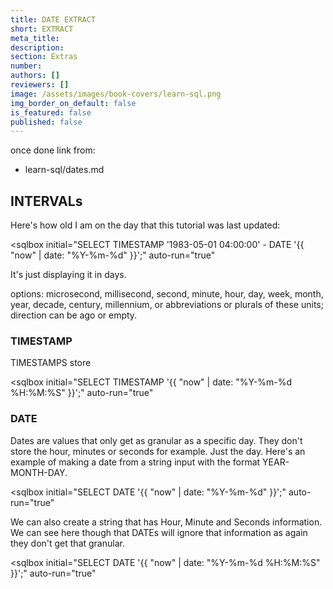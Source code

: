 ```yaml
---
title: DATE EXTRACT
short: EXTRACT
meta_title:
description:
section: Extras
number:
authors: []
reviewers: []
image: /assets/images/book-covers/learn-sql.png
img_border_on_default: false
is_featured: false
published: false
---
```

once done link from:
 - learn-sql/dates.md




 ## INTERVALs

 Here's how old I am on the day that this tutorial was last updated:

 <sqlbox
   initial="SELECT TIMESTAMP '1983-05-01 04:00:00' - DATE '{{ "now" | date: "%Y-%m-%d" }}';"
   auto-run="true"
 ></sqlbox>

 It's just displaying it in days.


 options: microsecond, millisecond, second, minute, hour, day, week, month, year, decade, century, millennium, or abbreviations or plurals of these units; direction can be ago or empty.



 ### TIMESTAMP

 TIMESTAMPS store

 <sqlbox
   initial="SELECT TIMESTAMP '{{ "now" | date: "%Y-%m-%d %H:%M:%S" }}';"
   auto-run="true"
 ></sqlbox>

 ### DATE

 Dates are values that only get as granular as a specific day.  They don't store the hour, minutes or seconds for example.  Just the day.  Here's an example of making a date from a string input with the format YEAR-MONTH-DAY.

 <sqlbox
   initial="SELECT DATE '{{ "now" | date: "%Y-%m-%d" }}';"
   auto-run="true"
 ></sqlbox>

 We can also create a string that has Hour, Minute and Seconds information.  We can see here though that DATEs will ignore that information as again they don't get that granular.

 <sqlbox
   initial="SELECT DATE '{{ "now" | date: "%Y-%m-%d %H:%M:%S" }}';"
   auto-run="true"
 ></sqlbox>
